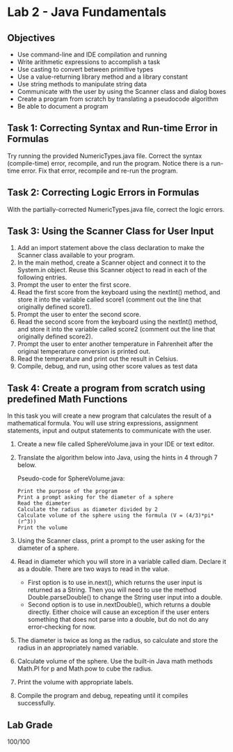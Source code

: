 # Lab 2 - Java Fundamentals
## Objectives
- Use command-line and IDE compilation and running
- Write arithmetic expressions to accomplish a task 
- Use casting to convert between primitive types
- Use a value-returning library method and a library constant
- Use string methods to manipulate string data
- Communicate with the user by using the Scanner class and dialog boxes
- Create a program from scratch by translating a pseudocode algorithm
- Be able to document a program
## Task 1: Correcting Syntax and Run-time Error in Formulas
Try running the provided NumericTypes.java file. Correct the syntax (compile-time) error, recompile, and run the program. Notice there is a run-time error. Fix that error, recompile and re-run the program.
## Task 2: Correcting Logic Errors in Formulas
With the partially-corrected NumericTypes.java file, correct the logic errors.
## Task 3: Using the Scanner Class for User Input
1. Add an import statement above the class declaration to make the Scanner class available to your program. 
2. In the main method, create a Scanner object and connect it to the System.in object. Reuse this Scanner object to read in each of the following entries. 
3. Prompt the user to enter the first score. 
4. Read the first score from the keyboard using the nextInt() method, and store it into the variable called score1 (comment out the line that originally defined score1). 
5. Prompt the user to enter the second score. 
6. Read the second score from the keyboard using the nextInt() method, and store it into the variable called score2 (comment out the line that originally defined score2). 
7. Prompt the user to enter another temperature in Fahrenheit after the original temperature conversion is printed out. 
8. Read the temperature and print out the result in Celsius. 
9. Compile, debug, and run, using other score values as test data
## Task 4: Create a program from scratch using predefined Math Functions
In this task you will create a new program that calculates the result of a mathematical formula. You will use string expressions, assignment statements, input and output statements to communicate with the user. 
1. Create a new file called SphereVolume.java in your IDE or text editor.
2. Translate the algorithm below into Java, using the hints in 4 through 7 below. 

   Pseudo-code for SphereVolume.java:

       Print the purpose of the program
       Print a prompt asking for the diameter of a sphere
       Read the diameter
       Calculate the radius as diameter divided by 2
       Calculate volume of the sphere using the formula (V = (4/3)*pi*(r^3))
       Print the volume 

3. Using the Scanner class, print a prompt to the user asking for the diameter of a sphere. 
4. Read in diameter which you will store in a variable called diam. Declare it as a double. There are two ways to read in the value.
   - First option is to use in.next(), which returns the user input is returned as a String. Then you will need to use the method Double.parseDouble(<user input>) to change the String user input into a double.
   - Second option is to use in.nextDouble(), which returns a double directly. Either choice will cause an exception if the user enters something that does not parse into a double, but do not do any error-checking for now.
5. The diameter is twice as long as the radius, so calculate and store the radius in an appropriately named variable. 
6. Calculate volume of the sphere. Use the built-in Java math methods Math.PI for p and Math.pow to cube the radius. 
7. Print the volume with appropriate labels.
8. Compile the program and debug, repeating until it compiles successfully.
## Lab Grade
100/100

